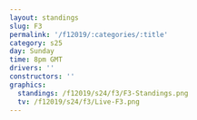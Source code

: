 ```yaml
---
layout: standings
slug: F3
permalink: '/f12019/:categories/:title'
category: s25
day: Sunday
time: 8pm GMT
drivers: ''
constructors: ''
graphics:
  standings: /f12019/s24/f3/F3-Standings.png
  tv: /f12019/s24/f3/Live-F3.png
---
```



